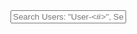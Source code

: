 <head>
  <link rel='stylesheet' href='styles.css'>
</head>
<body>
  <input type="text" id="input" onkeyup="filter()" placeholder="Search Users: &quot;User-<#>&quot;, Search Posts: &quot;Post-<#>&quot;">
  <ul id="data"></ul>
</body>
<script src="test_dom.js"></script>
